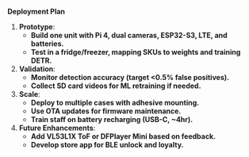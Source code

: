 **Deployment Plan**

1. **Prototype**:
   * **Build one unit with Pi 4, dual cameras, ESP32-S3, LTE, and batteries.**
   * **Test in a fridge/freezer, mapping SKUs to weights and training DETR.**
2. **Validation**:
   * **Monitor detection accuracy (target <0.5% false positives).**
   * **Collect SD card videos for ML retraining if needed.**
3. **Scale**:
   * **Deploy to multiple cases with adhesive mounting.**
   * **Use OTA updates for firmware maintenance.**
   * **Train staff on battery recharging (USB-C, ~4hr).**
4. **Future Enhancements**:
   * **Add VL53L1X ToF or DFPlayer Mini based on feedback.**
   * **Develop store app for BLE unlock and loyalty.**
